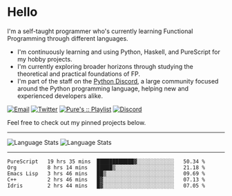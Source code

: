 # Hello

I'm a self-taught programmer who's currently learning Functional Programming through different languages.

- I'm continuously learning and using Python, Haskell, and PureScript for my hobby projects.
- I'm currently exploring broader horizons through studying the theoretical and practical foundations of FP.
- I'm part of the staff on the [Python Discord](https://git.pydis.com), a large community focused around the Python programming language, helping new and experienced developers alike.

[![Email](https://img.shields.io/badge/Email-Contact-red?style=for-the-badge&logo=gmail)](mailto:purefunctor@gmail.com)
[![Twitter](https://img.shields.io/badge/Twitter-Follow-blue?style=for-the-badge&logo=twitter)](https://twitter.com/PureFunctor)
[![Pure's :: Playlist](https://img.shields.io/badge/Spotify-Pure's%20%3A%3A%20Playlist-green?style=for-the-badge&logo=spotify)](https://open.spotify.com/playlist/5BszvF05rZWGC4I2nQTPUe)
[![Discord](https://img.shields.io/badge/Python-Discord-informational?style=for-the-badge&logo=discord)](https://discord.com/invite/python)

Feel free to check out my pinned projects below.

------

![Language Stats](https://github-readme-stats.vercel.app/api?username=PureFunctor&show_icons=true&theme=gruvbox&hide_border=true)
![Language Stats](https://github-readme-stats.vercel.app/api/top-langs/?username=PureFunctor&layout=compact&card_width=250&hide_border=true&theme=gruvbox&hide=dhall,html)

------

<!--START_SECTION:waka-->
```text
PureScript   19 hrs 35 mins  ████████████▓░░░░░░░░░░░░   50.34 % 
Org          8 hrs 14 mins   █████▒░░░░░░░░░░░░░░░░░░░   21.18 % 
Emacs Lisp   3 hrs 46 mins   ██▒░░░░░░░░░░░░░░░░░░░░░░   09.69 % 
C++          2 hrs 46 mins   █▓░░░░░░░░░░░░░░░░░░░░░░░   07.13 % 
Idris        2 hrs 44 mins   █▓░░░░░░░░░░░░░░░░░░░░░░░   07.05 % 
```
<!--END_SECTION:waka-->
